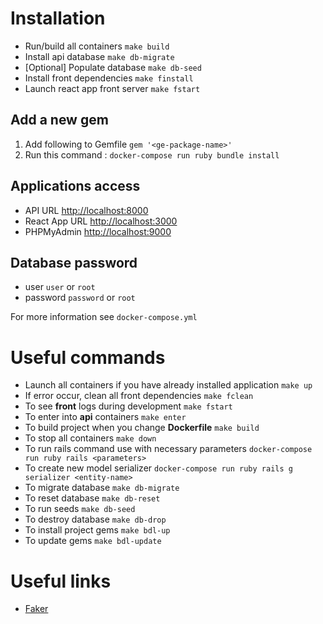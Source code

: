 # Installation
- Run/build all containers `make build`
- Install api database `make db-migrate`
- [Optional] Populate database `make db-seed`
- Install front dependencies `make finstall`
- Launch react app front server `make fstart`

## Add a new gem
1. Add following to Gemfile `gem '<ge-package-name>'`
2. Run this command : `docker-compose run ruby bundle install`

## Applications access
- API URL [http://localhost:8000](http://localhost:8000)
- React App URL [http://localhost:3000](http://localhost:3000)
- PHPMyAdmin [http://localhost:9000](http://localhost:9000)

## Database password
- user `user` or `root`
- password `password` or `root`

For more information see `docker-compose.yml`

# Useful commands
- Launch all containers if you have already installed application `make up`
- If error occur, clean all front dependencies `make fclean`
- To see **front** logs during development `make fstart`
- To enter into **api** containers `make enter`
- To build project when you change **Dockerfile** `make build`
- To stop all containers `make down`
- To run rails command use with necessary parameters `docker-compose run ruby rails <parameters>`
- To create new model serializer  `docker-compose run ruby rails g serializer <entity-name>`
- To migrate database `make db-migrate`
- To reset database `make db-reset`
- To run seeds `make db-seed`
- To destroy database `make db-drop`
- To install project gems `make bdl-up`
- To update gems `make bdl-update`

# Useful links
- [Faker](https://github.com/stympy/faker)
